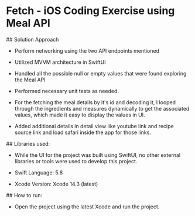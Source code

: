 # Fetch - iOS Coding Exercise using Meal API

## Solution Approach

- Perform networking using the two API endpoints mentioned
  
- Utilized MVVM architecture in SwiftUI
  
- Handled all the possible null or empty values that were found exploring the Meal API
  
- Performed necessary unit tests as needed.
  
- For the fetching the meal details by it's id and decoding it, I looped through the ingredients and measures dynamically to get the associated values, which made it easy to display the values in UI.
  
- Added additional details in detail view like youtube link and recipe source link and load safari inside the app for those links.
  

## Libraries used:

- While the UI for the project was built using SwiftUI, no other external libraries or tools were used to develop this project.
  
- Swift Language: 5.8
  
- Xcode Version: Xcode 14.3 (latest)
  

## How to run:

- Open the project using the latest Xcode and run the project.
